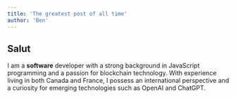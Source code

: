 ```yaml
---
title: 'The greatest post of all time'
author: 'Ben'
---
```


## Salut

I am a **software** developer with a strong background in JavaScript programming and a passion for blockchain technology. With experience living in both Canada and France, I possess an international perspective and a curiosity for emerging technologies such as OpenAI and ChatGPT.
